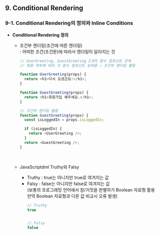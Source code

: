 ## 9. Conditional Rendering 
### 9-1. Conditional Rendering의 정의와 Inline Conditions    

- **Conditional Rendering 정의**   
  * 조건부 렌더링(조건에 따른 렌더링)   
    : 어떠한 조건(조건문)에 따라서 렌더링이 달라지는 것   
    ``` javascript
    // UserGreeting, GuestGreeting 2개의 함수 컴포넌트 존재
    // 회원 여부에 따라 각 함수 컴포넌트 보여줌 → 조건부 렌더링 활용

    function UserGreeting(props) {
      return <h1>다시 오셨군요!</h1>;
    }

    function GuestGreeting(props) {
      return <h1>회원가입 해주세요.</h1>;
    }

    // 조건부 렌더링 활용
    function GuestGreeting(props) {
      const isLoggedIn = props.isLoggedIn;

      if (isLoggedIn) {
        return <UserGreeting />;
      }
      return <GuestGreeting />;
    }
    ```
    <br>

  * JavaScriptdml Truthy와 Falsy   
    * Truthy : true는 아니지만 true로 여겨지는 값   
    * Falsy : false는 아니지만 false로 여겨지는 값   
      (보통의 프로그래밍 언어에서 참/거짓을 판별하기 Boolean 자료형 활용   
      만약 Boolean 자료형과 다른 값 비교시 오류 발생)   
      ``` javascript
      // Truthy
      true


      // Falsy
      false

      ```
      <br>